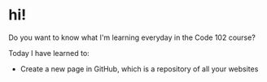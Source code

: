 # hi!
Do you want to know what I'm learning everyday in the Code 102 course?

Today I have learned to:
- Create a new page in GitHub, which is a repository of all your websites
